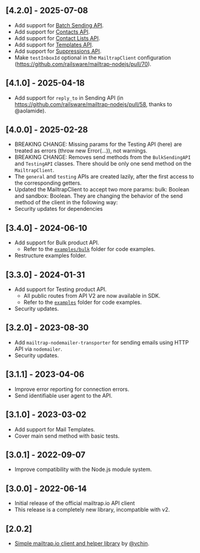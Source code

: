 ## [4.2.0] - 2025-07-08
- Add support for [Batch Sending API](https://github.com/railsware/mailtrap-nodejs/pull/63).
- Add support for [Contacts API](https://github.com/railsware/mailtrap-nodejs/pull/64).
- Add support for [Contact Lists API](https://github.com/railsware/mailtrap-nodejs/pull/65).
- Add support for [Templates API](https://github.com/railsware/mailtrap-nodejs/pull/67).
- Add support for [Suppressions API](https://github.com/railsware/mailtrap-nodejs/pull/68).
- Make `testInboxId` optional in the `MailtrapClient` configuration (https://github.com/railsware/mailtrap-nodejs/pull/70).

## [4.1.0] - 2025-04-18
- Add support for `reply_to` in Sending API (in https://github.com/railsware/mailtrap-nodejs/pull/58, thanks to @aolamide).

## [4.0.0] - 2025-02-28
- BREAKING CHANGE: Missing params for the Testing API (here) are treated as errors (throw new Error(...)), not warnings.
- BREAKING CHANGE: Removes send methods from the `BulkSendingAPI` and `TestingAPI` classes. There should be only one send method on the `MailtrapClient`.
- The `general` and `testing` APIs are created lazily, after the first access to the corresponding getters.
- Updated the MailtrapClient to accept two more params: bulk: Boolean and sandbox: Boolean. They are changing the behavior of the send method of the client in the following way:
- Security updates for dependencies

## [3.4.0] - 2024-06-10
- Add support for Bulk product API.
  - Refer to the [`examples/bulk`](examples/bulk) folder for code examples.
- Restructure examples folder.

## [3.3.0] - 2024-01-31
- Add support for Testing product API.
  - All public routes from API V2 are now available in SDK.
  - Refer to the [`examples`](examples) folder for code examples.
- Security updates.

## [3.2.0] - 2023-08-30
- Add `mailtrap-nodemailer-transporter` for sending emails using HTTP API via `nodemailer`.
- Security updates.

## [3.1.1] - 2023-04-06

- Improve error reporting for connection errors.
- Send identifiable user agent to the API.

## [3.1.0] - 2023-03-02

- Add support for Mail Templates.
- Cover main send method with basic tests.

## [3.0.1] - 2022-09-07

- Improve compatibility with the Node.js module system.

## [3.0.0] - 2022-06-14

- Initial release of the official mailtrap.io API client
- This release is a completely new library, incompatible with v2.

## [2.0.2]

- [Simple mailtrap.io client and helper library](https://github.com/vchin/mailtrap-client) by [@vchin](https://github.com/vchin).
